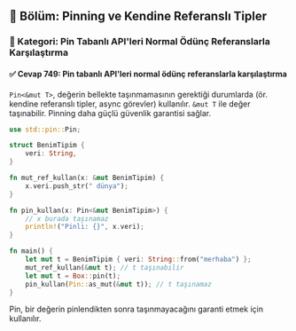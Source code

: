 ## 📘 Bölüm: Pinning ve Kendine Referanslı Tipler
### 🔹 Kategori: Pin Tabanlı API'leri Normal Ödünç Referanslarla Karşılaştırma
#### ✅ Cevap 749: Pin tabanlı API'leri normal ödünç referanslarla karşılaştırma

`Pin<&mut T>`, değerin bellekte taşınmamasının gerektiği durumlarda (ör. kendine referanslı tipler, async görevler) kullanılır. `&mut T` ile değer taşınabilir. Pinning daha güçlü güvenlik garantisi sağlar.

```rust
use std::pin::Pin;

struct BenimTipim {
    veri: String,
}

fn mut_ref_kullan(x: &mut BenimTipim) {
    x.veri.push_str(" dünya");
}

fn pin_kullan(x: Pin<&mut BenimTipim>) {
    // x burada taşınamaz
    println!("Pinli: {}", x.veri);
}

fn main() {
    let mut t = BenimTipim { veri: String::from("merhaba") };
    mut_ref_kullan(&mut t); // t taşınabilir
    let mut t = Box::pin(t);
    pin_kullan(Pin::as_mut(&mut t)); // t taşınamaz
}
```

Pin, bir değerin pinlendikten sonra taşınmayacağını garanti etmek için kullanılır.
